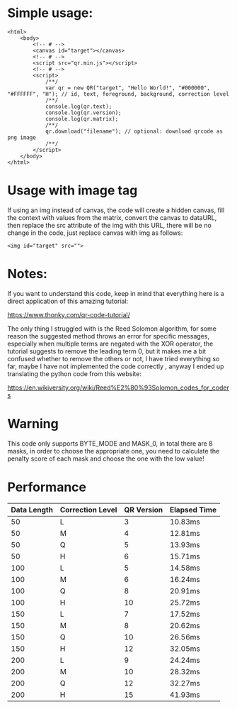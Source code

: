 # Simple usage:

```
<html>
    <body>
        <!-- # -->
        <canvas id="target"></canvas>
        <!-- # -->
        <script src="qr.min.js"></script>
        <!-- # -->
        <script>
            /**/
            var qr = new QR("target", "Hello World!", "#000000", "#FFFFFF", "H"); // id, text, foreground, background, correction level
            /**/
            console.log(qr.text);
            console.log(qr.version);
            console.log(qr.matrix);
            /**/
            qr.download("filename"); // optional: download qrcode as png image
            /**/
        </script>
    </body>
</html>
```

# Usage with image tag

If using an img instead of canvas, the code will create a hidden canvas, fill the context with values from the matrix, convert the canvas to dataURL, then replace the src attribute of the img with this URL, there will be no change in the code, just replace canvas with img as follows: 

```
<img id="target" src="">
```

# Notes:

If you want to understand this code, keep in mind that everything here is a direct application of this amazing tutorial:

https://www.thonky.com/qr-code-tutorial/

The only thing I struggled with is the Reed Solomon algorithm, for some reason the suggested method throws an error for specific messages, especially when multiple terms are negated with the XOR operator, the tutorial suggests to remove the leading term 0, but it makes me a bit confused whether to remove the others or not, I have tried everything so far, maybe I have not implemented the code correctly , anyway I ended up translating the python code from this website:

https://en.wikiversity.org/wiki/Reed%E2%80%93Solomon_codes_for_coders

# Warning

This code only supports BYTE_MODE and MASK_0, in total there are 8 masks, in order to choose the appropriate one, you need to calculate the penalty score of each mask and choose the one with the low value!

# Performance

| Data Length  | Correction Level | QR Version | Elapsed Time
| ------------- | ------------- | ------------- | ------------- |
| 50  | L | 3 | 10.83ms |
| 50  | M | 4 | 12.81ms |
| 50  | Q | 5 | 13.93ms |
| 50  | H | 6 | 15.71ms |
| 100  | L | 5 | 14.58ms |
| 100  | M | 6 | 16.24ms |
| 100  | Q | 8 | 20.91ms |
| 100  | H | 10 | 25.72ms |
| 150  | L | 7 | 17.52ms |
| 150  | M | 8 | 20.62ms |
| 150  | Q | 10 | 26.56ms |
| 150  | H | 12 | 32.05ms |
| 200  | L | 9 | 24.24ms |
| 200  | M | 10 | 28.32ms |
| 200  | Q | 12 | 32.27ms |
| 200  | H | 15 | 41.93ms |
